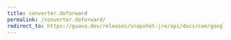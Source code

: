 ```yaml
---
title: converter.doforward
permalink: /converter.doforward/
redirect_to: https://guava.dev/releases/snapshot-jre/api/docs/com/google/common/base/Converter.html#doForward-A-
---
```

